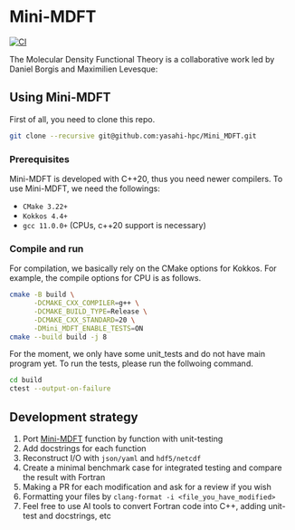 # Mini-MDFT

[![CI](https://github.com/yasahi-hpc/Mini_MDFT/actions/workflows/ci.yml/badge.svg)](https://github.com/yasahi-hpc/Mini_MDFT/actions/workflows/ci.yml)

The Molecular Density Functional Theory is a collaborative work led by Daniel Borgis and Maximilien Levesque:

## Using Mini-MDFT
First of all, you need to clone this repo.
```bash
git clone --recursive git@github.com:yasahi-hpc/Mini_MDFT.git
```

### Prerequisites
Mini-MDFT is developed with C++20, thus you need newer compilers.
To use Mini-MDFT, we need the followings:
* `CMake 3.22+`
* `Kokkos 4.4+`
* `gcc 11.0.0+` (CPUs, c++20 support is necessary)

### Compile and run

For compilation, we basically rely on the CMake options for Kokkos. For example, the compile options for CPU is as follows.
```bash
cmake -B build \
      -DCMAKE_CXX_COMPILER=g++ \
      -DCMAKE_BUILD_TYPE=Release \
      -DCMAKE_CXX_STANDARD=20 \
      -DMini_MDFT_ENABLE_TESTS=ON
cmake --build build -j 8
```

For the moment, we only have some unit_tests and do not have main program yet.
To run the tests, please run the follwoing command.
```bash
cd build
ctest --output-on-failure
```

## Development strategy

1. Port [Mini-MDFT](https://github.com/LuJeMa/Mini_MDFT) function by function with unit-testing
2. Add docstrings for each function
3. Reconstruct I/O with `json/yaml` and `hdf5/netcdf`
4. Create a minimal benchmark case for integrated testing and compare the result with Fortran
5. Making a PR for each modification and ask for a review if you wish
6. Formatting your files by `clang-format -i <file_you_have_modified>`
7. Feel free to use AI tools to convert Fortran code into C++, adding unit-test and docstrings, etc
